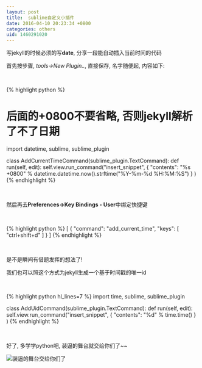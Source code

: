 ```yaml
---
layout: post
title:  sublime自定义小插件
date: 2016-04-10 20:23:34 +0800
categories: others
uid: 1460291020
---
```

写jekyll的时候必须的写**date**, 分享一段能自动插入当前时间的代码

首先按步骤, *tools->New Plugin..*, 直接保存, 名字随便起, 内容如下:

<br>

{% highlight python %}
# 后面的+0800不要省略, 否则jekyll解析了不了日期
import datetime, sublime, sublime_plugin

class AddCurrentTimeCommand(sublime_plugin.TextCommand):
    def run(self, edit):
        self.view.run_command("insert_snippet", 
            {
                "contents": "%s +0800" % datetime.datetime.now().strftime("%Y-%m-%d %H:%M:%S") 
            }
        )
{% endhighlight %}

<br>

然后再去**Preferences->Key Bindings - User**中绑定快捷键

<br>

{% highlight python %}
[
    {
        "command": "add_current_time",
        "keys": [
            "ctrl+shift+d"
        ]
    }
]
{% endhighlight %}

<br>

是不是瞬间有借题发挥的想法了!

我们也可以照这个方式为jekyll生成一个基于时间戳的唯一id

<br>

{% highlight python hl_lines=7 %}
import time, sublime, sublime_plugin

class AddUidCommand(sublime_plugin.TextCommand):
    def run(self, edit):
        self.view.run_command("insert_snippet", 
            {
                "contents": "%d" % time.time()
            }
        )
{% endhighlight %}

<br>

好了, 多学学python吧, 装逼的舞台就交给你们了~~

![装逼的舞台交给你们了](http://ww3.sinaimg.cn/small/6ff2374djw1f2ryxdaorpj20b40b4gmb.jpg)